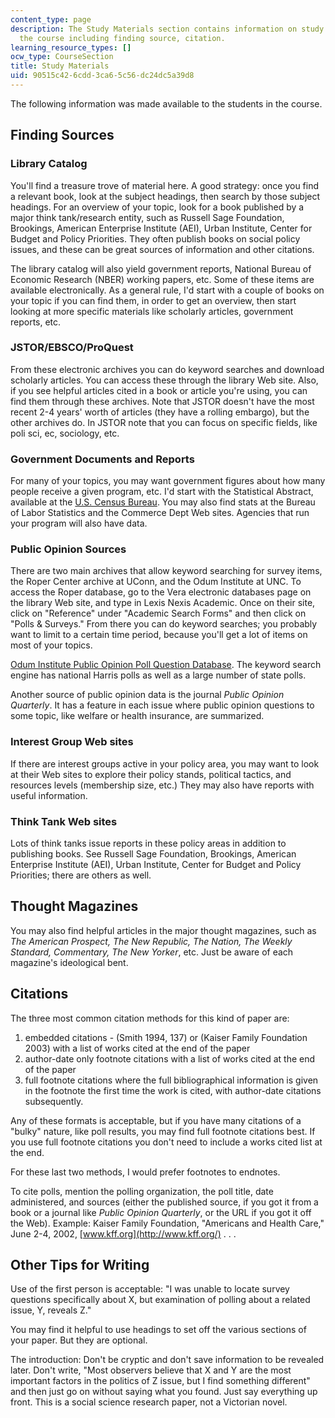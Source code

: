```yaml
---
content_type: page
description: The Study Materials section contains information on study material for
  the course including finding source, citation.
learning_resource_types: []
ocw_type: CourseSection
title: Study Materials
uid: 90515c42-6cdd-3ca6-5c56-dc24dc5a39d8
---
```


The following information was made available to the students in the course.

Finding Sources
---------------

### Library Catalog

You'll find a treasure trove of material here. A good strategy: once you find a relevant book, look at the subject headings, then search by those subject headings. For an overview of your topic, look for a book published by a major think tank/research entity, such as Russell Sage Foundation, Brookings, American Enterprise Institute (AEI), Urban Institute, Center for Budget and Policy Priorities. They often publish books on social policy issues, and these can be great sources of information and other citations.

The library catalog will also yield government reports, National Bureau of Economic Research (NBER) working papers, etc. Some of these items are available electronically. As a general rule, I'd start with a couple of books on your topic if you can find them, in order to get an overview, then start looking at more specific materials like scholarly articles, government reports, etc.

### JSTOR/EBSCO/ProQuest

From these electronic archives you can do keyword searches and download scholarly articles. You can access these through the library Web site. Also, if you see helpful articles cited in a book or article you're using, you can find them through these archives. Note that JSTOR doesn't have the most recent 2-4 years' worth of articles (they have a rolling embargo), but the other archives do. In JSTOR note that you can focus on specific fields, like poli sci, ec, sociology, etc.

### Government Documents and Reports

For many of your topics, you may want government figures about how many people receive a given program, etc. I'd start with the Statistical Abstract, available at the [U.S. Census Bureau](http://www.census.gov/). You may also find stats at the Bureau of Labor Statistics and the Commerce Dept Web sites. Agencies that run your program will also have data.

### Public Opinion Sources

There are two main archives that allow keyword searching for survey items, the Roper Center archive at UConn, and the Odum Institute at UNC. To access the Roper database, go to the Vera electronic databases page on the library Web site, and type in Lexis Nexis Academic. Once on their site, click on "Reference" under "Academic Search Forms" and then click on "Polls & Surveys." From there you can do keyword searches; you probably want to limit to a certain time period, because you'll get a lot of items on most of your topics.

[Odum Institute Public Opinion Poll Question Database](http://gethelp.library.upenn.edu/guides/polisci/polls.html). The keyword search engine has national Harris polls as well as a large number of state polls.

Another source of public opinion data is the journal _Public Opinion Quarterly_. It has a feature in each issue where public opinion questions to some topic, like welfare or health insurance, are summarized.

### Interest Group Web sites

If there are interest groups active in your policy area, you may want to look at their Web sites to explore their policy stands, political tactics, and resources levels (membership size, etc.) They may also have reports with useful information.

### Think Tank Web sites

Lots of think tanks issue reports in these policy areas in addition to publishing books. See Russell Sage Foundation, Brookings, American Enterprise Institute (AEI), Urban Institute, Center for Budget and Policy Priorities; there are others as well.

Thought Magazines
-----------------

You may also find helpful articles in the major thought magazines, such as _The American Prospect, The New Republic, The Nation, The Weekly Standard, Commentary, The New Yorker_, etc. Just be aware of each magazine's ideological bent.

Citations
---------

The three most common citation methods for this kind of paper are:

1.  embedded citations - (Smith 1994, 137) or (Kaiser Family Foundation 2003) with a list of works cited at the end of the paper
2.  author-date only footnote citations with a list of works cited at the end of the paper
3.  full footnote citations where the full bibliographical information is given in the footnote the first time the work is cited, with author-date citations subsequently.

Any of these formats is acceptable, but if you have many citations of a "bulky" nature, like poll results, you may find full footnote citations best. If you use full footnote citations you don't need to include a works cited list at the end.

For these last two methods, I would prefer footnotes to endnotes.

To cite polls, mention the polling organization, the poll title, date administered, and sources (either the published source, if you got it from a book or a journal like _Public Opinion Quarterly_, or the URL if you got it off the Web). Example: Kaiser Family Foundation, "Americans and Health Care," June 2-4, 2002, [www.kff.org](http://www.kff.org/) . . .

Other Tips for Writing
----------------------

Use of the first person is acceptable: "I was unable to locate survey questions specifically about X, but examination of polling about a related issue, Y, reveals Z."

You may find it helpful to use headings to set off the various sections of your paper. But they are optional.

The introduction: Don't be cryptic and don't save information to be revealed later. Don't write, "Most observers believe that X and Y are the most important factors in the politics of Z issue, but I find something different" and then just go on without saying what you found. Just say everything up front. This is a social science research paper, not a Victorian novel.